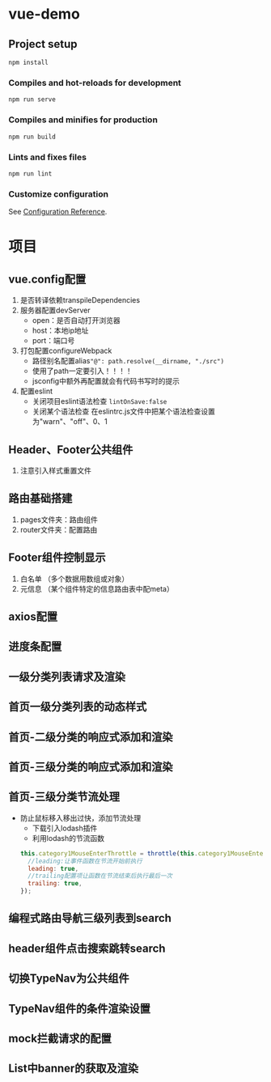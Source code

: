 # vue-demo

## Project setup
```
npm install
```

### Compiles and hot-reloads for development
```
npm run serve
```

### Compiles and minifies for production
```
npm run build
```

### Lints and fixes files
```
npm run lint
```

### Customize configuration
See [Configuration Reference](https://cli.vuejs.org/config/).


# 项目
## vue.config配置
1. 是否转译依赖transpileDependencies
2. 服务器配置devServer
    - open：是否自动打开浏览器
    - host：本地ip地址
    - port：端口号
3. 打包配置configureWebpack
    - 路径别名配置alias`"@": path.resolve(__dirname, "./src")`
    - 使用了path一定要引入！！！！
    - jsconfig中额外再配置就会有代码书写时的提示
4. 配置eslint
    - 关闭项目eslint语法检查
        `lintOnSave:false`
    - 关闭某个语法检查
        在eslintrc.js文件中把某个语法检查设置为"warn"、"off"、0、1

## Header、Footer公共组件
1. 注意引入样式重置文件

## 路由基础搭建
1. pages文件夹：路由组件
2. router文件夹：配置路由

## Footer组件控制显示
1. 白名单 （多个数据用数组或对象）
2. 元信息 （某个组件特定的信息路由表中配meta）

## axios配置
## 进度条配置

## 一级分类列表请求及渲染

## 首页一级分类列表的动态样式

## 首页-二级分类的响应式添加和渲染

## 首页-三级分类的响应式添加和渲染

## 首页-三级分类节流处理
- 防止鼠标移入移出过快，添加节流处理
    - 下载引入lodash插件
    - 利用lodash的节流函数
    ```js
    this.category1MouseEnterThrottle = throttle(this.category1MouseEnter, 0, {
      //leading:让事件函数在节流开始前执行
      leading: true,
      //trailing配置项让函数在节流结束后执行最后一次
      trailing: true,
    }); 
    ```

## 编程式路由导航三级列表到search

## header组件点击搜索跳转search

## 切换TypeNav为公共组件

## TypeNav组件的条件渲染设置

## mock拦截请求的配置

## List中banner的获取及渲染

